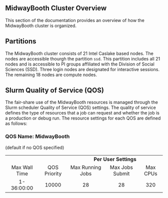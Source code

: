 ## MidwayBooth Cluster Overview

This section of the documentation provides an overview of how the MidwayBooth cluster is organized.

## Partitions

The MidwayBooth cluster consists of 21 Intel Caslake based nodes. The nodes are accessible thourgh the partition `ssd`. This partition includes all 21 nodes and is accessible to PI groups affiliated with the Division of Social Sciences (SSD). Three login nodes are designated for interactive sessions. The remaining 18 nodes are compute nodes.


## Slurm Quality of Service (QOS)

The fair-share use of the MidwayBooth resources is managed through the Slurm scheduler Quality of Service (QOS) settings. The quality of service defines the type of resources that a job can request and whether the job is a production or debug run. The resource settings for each QOS are defined as follows:


<h3>QOS Name: MidwayBooth</h3>  (default if no QOS specified)
<table>
  <tr style="font-weight:bold">
   <td colspan="2"> </td> <td colspan="4" style="text-align:center">Per User Settings</td> 
  </tr>
  <tr>
    <td style="text-align:center">Max Wall Time</td>
    <td style="text-align:center"> QOS Priority </td>
    <td style="text-align:center"> Max Running Jobs </td>
    <td style="text-align:center"> Max Jobs Submit </td>
    <td style="text-align:center"> Max CPUs  </td>
    
  </tr>
  <tr>
    <td style="text-align:center"> 1-36:00:00 </td>
    <td style="text-align:center"> 10000 </td>
    <td style="text-align:center"> 28  </td>
    <td style="text-align:center"> 28 </td>
    <td style="text-align:center"> 320 </td>

  </tr>
</table>